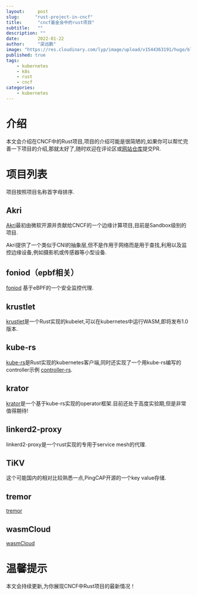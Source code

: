 ```yaml
---
layout:     post 
slug:      "rust-project-in-cncf"
title:      "cncf基金会中的rust项目"
subtitle:   ""
description: ""
date:       2022-01-22
author:     "梁远鹏"
image: "https://res.cloudinary.com/lyp/image/upload/v1544363191/hugo/blog.github.io/743a4e9227e1f14cb24a1eb6db29e183.jpg"
published: true
tags:
    - kubernetes
    - k8s
    - rust
    - cncf
categories: 
    - kubernetes
---
```


# 介绍 

本文会介绍在CNCF中的Rust项目,项目的介绍可能是很简陋的,如果你可以帮忙完善一下项目的介绍,那就太好了,随时欢迎在评论区或[网站仓库](https://github.com/liangyuanpeng/liangyuanpeng.github.io)提交PR.

# 项目列表  

项目按照项目名称首字母排序.  

## Akri  

[Akri](https://github.com/project-akri/akri)最初由微软开源并贡献给CNCF的一个边缘计算项目,目前是Sandbox级别的项目.  

Akri提供了一个类似于CNI的抽象层,但不是作用于网络而是用于查找,利用以及监控边缘设备,例如摄影机或传感器等小型设备.

## foniod（epbf相关） 

[foniod](https://github.com/foniod/foniod) 基于eBPF的一个安全监控代理.

## krustlet   

[krustlet](https://github.com/krustlet/krustlet)是一个Rust实现的kubelet,可以在kubernetes中运行WASM,即将发布1.0版本.

## kube-rs  

[kube-rs](https://github.com/kube-rs/kube-rs)是Rust实现的kubernetes客户端,同时还实现了一个用kube-rs编写的controller示例 [controller-rs](https://github.com/kube-rs/controller-rs).  


## krator

[krator](https://github.com/krator-rs/krator)是一个基于kube-rs实现的operator框架.目前还处于高度实验期,但是非常值得期待!

## linkerd2-proxy  

linkerd2-proxy是一个rust实现的专用于service mesh的代理.

## TiKV  

这个可能国内的相对比较熟悉一点,PingCAP开源的一个key value存储.

## tremor  

[tremor](https://github.com/tremor-rs/tremor-runtime) 

## wasmCloud  

[wasmCloud](https://github.com/wasmCloud/wasmCloud) 

# 温馨提示  

本文会持续更新,为你展现CNCF中Rust项目的最新情况！